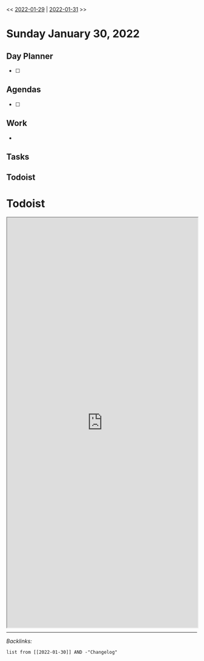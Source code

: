 \<\< [2022-01-29](2022-01-29.md) | [2022-01-31](2022-01-31.md) >>

# Sunday January 30, 2022

## Day Planner

* [ ] 

## Agendas

* [ ] 

## Work

* 

## Tasks

## Todoist

# Todoist

<div style="display: block; position: relative; width: 100%; height: 800px; --aspect-ratio:9/16; padding-bottom: calc(var(--aspect-ratio) * 100%);"><iframe src="https://todoist.com/app/upcoming#" allow="fullscreen" style="position: absolute; top: 0px; left: 0px; height: 100%; width: 100%;"></iframe></div>


---

*Backlinks:*

````dataview
list from [[2022-01-30]] AND -"Changelog"
````

